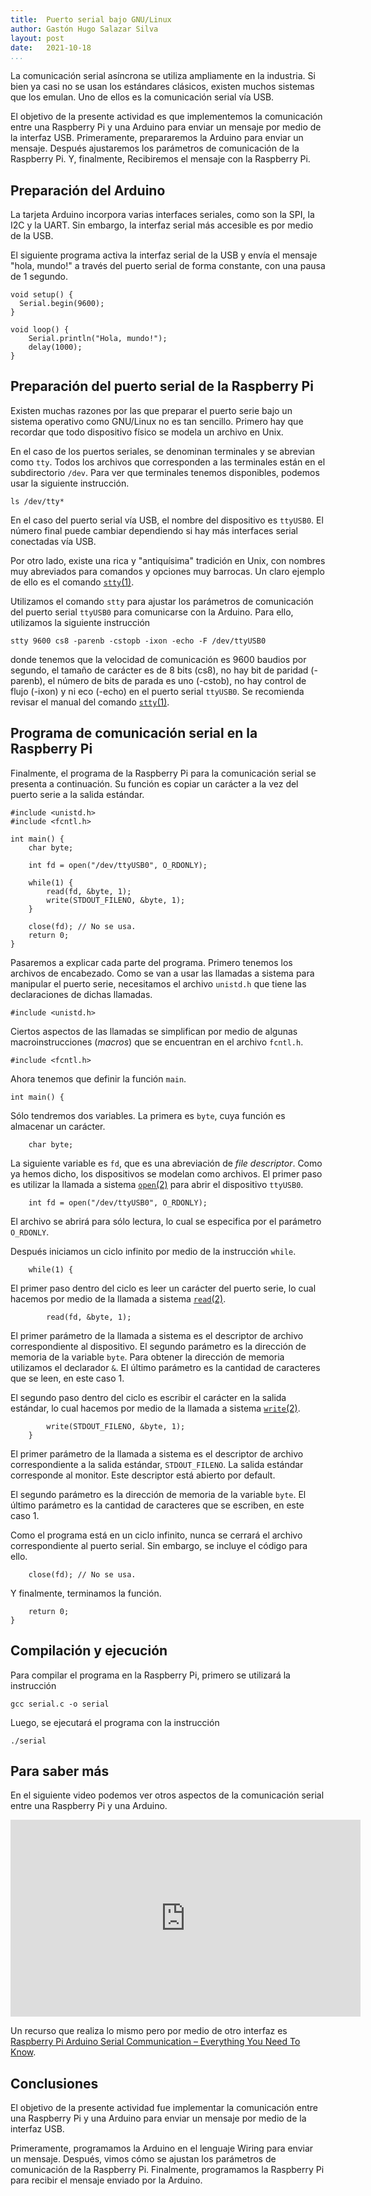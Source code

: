 ```yaml
---
title:  Puerto serial bajo GNU/Linux
author: Gastón Hugo Salazar Silva
layout: post
date:   2021-10-18
...
```


La comunicación serial asíncrona se utiliza ampliamente en la industria. Si bien
ya casi no se usan los estándares clásicos, existen muchos sistemas que los
emulan. Uno de ellos es la comunicación serial vía USB.

El objetivo de la presente actividad es que implementemos la comunicación entre
una Raspberry Pi y una Arduino para enviar un mensaje por medio de la interfaz
USB. Primeramente, prepararemos la Arduino para enviar un mensaje. Después
ajustaremos los parámetros de comunicación de la Raspberry Pi. Y, finalmente,
Recibiremos el mensaje con la Raspberry Pi.

## Preparación del Arduino

La tarjeta Arduino incorpora varias interfaces seriales, como son la SPI, la I2C
y la UART. Sin embargo, la interfaz serial más accesible es por medio de la USB.

El siguiente programa activa la interfaz serial de la USB y envía el mensaje
"hola, mundo!" a través del puerto serial de forma constante, con una pausa de 1
segundo.

~~~
void setup() {
  Serial.begin(9600);
}

void loop() {
    Serial.println("Hola, mundo!");
    delay(1000);
}
~~~

## Preparación del puerto serial de la Raspberry Pi

Existen muchas razones por las que preparar el puerto serie bajo un sistema
operativo como GNU/Linux no es tan sencillo. Primero hay que recordar que todo
dispositivo físico se modela un archivo en Unix.

En el caso de los puertos seriales, se denominan terminales y se abrevian como
`tty`. Todos los archivos que corresponden a las terminales están en el
subdirectorio `/dev`. Para ver que terminales tenemos disponibles, podemos usar
la siguiente instrucción.

~~~
ls /dev/tty*
~~~

En el caso del puerto serial vía USB, el nombre del dispositivo es `ttyUSB0`.
El número final puede cambiar dependiendo si hay más interfaces serial
conectadas vía USB.

Por otro lado, existe una rica y "antiquísima" tradición en Unix, con nombres
muy abreviados para comandos y opciones muy barrocas. Un claro ejemplo de ello
es el comando [`stty`(1)](https://man.archlinux.org/man/stty.1.es).

Utilizamos el comando `stty` para ajustar los parámetros de comunicación del
puerto serial `ttyUSB0` para comunicarse con la Arduino. Para ello, utilizamos
la siguiente instrucción

~~~
stty 9600 cs8 -parenb -cstopb -ixon -echo -F /dev/ttyUSB0
~~~

donde tenemos que la velocidad de comunicación es 9600 baudios por segundo, el
tamaño de carácter es de 8 bits (cs8), no hay bit de paridad (-parenb), el
número de bits de parada es uno (-cstob), no hay control de flujo (-ixon) y ni
eco (-echo) en el puerto serial `ttyUSB0`. Se recomienda revisar el manual del
comando [`stty`(1)](https://man.archlinux.org/man/stty.1.es).

## Programa de comunicación serial en la Raspberry Pi

Finalmente, el programa de la Raspberry Pi para la comunicación serial se
presenta a continuación. Su función es copiar un carácter a la vez del puerto
serie a la salida estándar.

~~~
#include <unistd.h>
#include <fcntl.h>    

int main() {
    char byte;
  
    int fd = open("/dev/ttyUSB0", O_RDONLY);

    while(1) {
        read(fd, &byte, 1);
        write(STDOUT_FILENO, &byte, 1);
    }

    close(fd); // No se usa.
    return 0;
}
~~~

Pasaremos a explicar cada parte del programa. Primero tenemos los archivos de
encabezado. Como se van a usar las llamadas a sistema para manipular el puerto
serie, necesitamos el archivo `unistd.h` que tiene las declaraciones de dichas
llamadas.

~~~
#include <unistd.h>
~~~

Ciertos aspectos de las llamadas se simplifican por medio de algunas
macroinstrucciones (*macros*) que se encuentran en el archivo `fcntl.h`.

~~~
#include <fcntl.h>    
~~~

Ahora tenemos que definir la función `main`.

~~~
int main() {
~~~

Sólo tendremos dos variables. La primera es `byte`, cuya función es almacenar un carácter.

~~~
    char byte;
~~~

La siguiente variable es `fd`, que es una abreviación de *file descriptor*.
Como ya hemos dicho, los dispositivos se modelan como archivos. El primer paso
es utilizar la llamada a sistema
[`open`(2)](https://www.venea.net/man/es/open(2)) para abrir el dispositivo `ttyUSB0`.

~~~
    int fd = open("/dev/ttyUSB0", O_RDONLY);
~~~

El archivo se abrirá para sólo lectura, lo cual se especifica por el parámetro `O_RDONLY`.

Después iniciamos un ciclo infinito por medio de la instrucción `while`.

~~~
    while(1) {
~~~

El primer paso dentro del ciclo es leer un carácter del puerto serie, lo cual
hacemos por medio de la llamada a sistema
[`read`(2)](https://www.venea.net/man/es/read(2)).

~~~
        read(fd, &byte, 1);
~~~

El primer parámetro de la llamada a sistema es el descriptor de archivo
correspondiente al dispositivo. El segundo parámetro es la dirección de memoria
de la variable `byte`. Para obtener la dirección de memoria utilizamos el
declarador `&`. El último parámetro es la cantidad de caracteres que se leen, en
este caso 1.

El segundo paso dentro del ciclo es escribir el carácter en la salida estándar, lo cual
hacemos por medio de la llamada a sistema
[`write`(2)](https://www.venea.net/man/es/write(2)).

~~~
        write(STDOUT_FILENO, &byte, 1);
    }
~~~

El primer parámetro de la llamada a sistema es el descriptor de archivo
correspondiente a la salida estándar, `STDOUT_FILENO`. La salida estándar
corresponde al monitor. Este descriptor está abierto por default.

El segundo parámetro es la dirección de memoria de la variable `byte`. El último
parámetro es la cantidad de caracteres que se escriben, en este caso 1.

Como el programa está en un ciclo infinito, nunca se cerrará el archivo
correspondiente al puerto serial. Sin embargo, se incluye el código para ello.

~~~
    close(fd); // No se usa.
~~~

Y finalmente, terminamos la función.

~~~
    return 0;
}
~~~

## Compilación y ejecución

Para compilar el programa en la Raspberry Pi, primero se utilizará la
instrucción

~~~
gcc serial.c -o serial
~~~

Luego, se ejecutará el programa con la instrucción

~~~
./serial
~~~

## Para saber más

En el siguiente video podemos ver otros aspectos de la comunicación serial entre
una Raspberry Pi y una Arduino.

<iframe width="560" height="315" src="https://www.youtube.com/embed/nh5geiIDqjA" title="YouTube video player" frameborder="0" allow="accelerometer; autoplay; clipboard-write; encrypted-media; gyroscope; picture-in-picture" allowfullscreen></iframe>


Un recurso que realiza lo mismo pero por medio de otro interfaz es [Raspberry Pi
Arduino Serial Communication – Everything You Need To
Know](https://roboticsbackend.com/raspberry-pi-arduino-serial-communication/).

## Conclusiones

El objetivo de la presente actividad fue implementar la comunicación entre
una Raspberry Pi y una Arduino para enviar un mensaje por medio de la interfaz
USB.

Primeramente, programamos la Arduino en el lenguaje Wiring para enviar un
mensaje. Después, vimos cómo se ajustan los parámetros de comunicación de la
Raspberry Pi. Finalmente, programamos la Raspberry Pi para recibir el mensaje
enviado por la Arduino.
